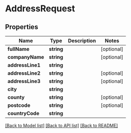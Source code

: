 # AddressRequest

## Properties
Name | Type | Description | Notes
------------ | ------------- | ------------- | -------------
**fullName** | **string** |  | [optional] 
**companyName** | **string** |  | [optional] 
**addressLine1** | **string** |  | 
**addressLine2** | **string** |  | [optional] 
**addressLine3** | **string** |  | [optional] 
**city** | **string** |  | 
**county** | **string** |  | [optional] 
**postcode** | **string** |  | [optional] 
**countryCode** | **string** |  | 

[[Back to Model list]](../README.md#documentation-for-models) [[Back to API list]](../README.md#documentation-for-api-endpoints) [[Back to README]](../README.md)



